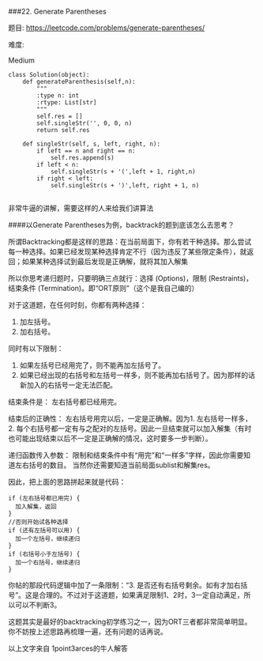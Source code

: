 ###22. Generate Parentheses

题目:
<https://leetcode.com/problems/generate-parentheses/>


难度:

Medium





```
class Solution(object):
    def generateParenthesis(self,n):
        """
        :type n: int
        :rtype: List[str]
        """
        self.res = []
        self.singleStr('', 0, 0, n)
        return self.res
        
    def singleStr(self, s, left, right, n):
        if left == n and right == n:
            self.res.append(s)
        if left < n:
            self.singleStr(s + '(',left + 1, right,n)
        if right < left:
            self.singleStr(s + ')',left, right + 1, n)
                
```


非常牛逼的讲解，需要这样的人来给我们讲算法

####以Generate Parentheses为例，backtrack的题到底该怎么去思考？


所谓Backtracking都是这样的思路：在当前局面下，你有若干种选择。那么尝试每一种选择。如果已经发现某种选择肯定不行（因为违反了某些限定条件），就返回；如果某种选择试到最后发现是正确解，就将其加入解集

所以你思考递归题时，只要明确三点就行：选择 (Options)，限制 (Restraints)，结束条件 (Termination)。即“ORT原则”（这个是我自己编的）




对于这道题，在任何时刻，你都有两种选择：
1. 加左括号。
2. 加右括号。

同时有以下限制：
1. 如果左括号已经用完了，则不能再加左括号了。
2. 如果已经出现的右括号和左括号一样多，则不能再加右括号了。因为那样的话新加入的右括号一定无法匹配。

结束条件是：
左右括号都已经用完。

结束后的正确性：
左右括号用完以后，一定是正确解。因为1. 左右括号一样多，2. 每个右括号都一定有与之配对的左括号。因此一旦结束就可以加入解集（有时也可能出现结束以后不一定是正确解的情况，这时要多一步判断）。

递归函数传入参数：
限制和结束条件中有“用完”和“一样多”字样，因此你需要知道左右括号的数目。
当然你还需要知道当前局面sublist和解集res。

因此，把上面的思路拼起来就是代码：

	if (左右括号都已用完) {
	  加入解集，返回
	}
	//否则开始试各种选择
	if (还有左括号可以用) {
	  加一个左括号，继续递归
	}
	if (右括号小于左括号) {
	  加一个右括号，继续递归
	}
	
	
	
你帖的那段代码逻辑中加了一条限制：“3. 是否还有右括号剩余。如有才加右括号”。这是合理的。不过对于这道题，如果满足限制1、2时，3一定自动满足，所以可以不判断3。

这题其实是最好的backtracking初学练习之一，因为ORT三者都非常简单明显。你不妨按上述思路再梳理一遍，还有问题的话再说。



以上文字来自 1point3arces的牛人解答